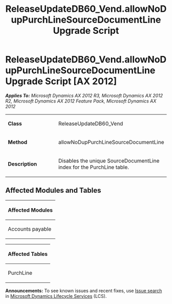 ﻿---
title: ReleaseUpdateDB60_Vend.allowNoDupPurchLineSourceDocumentLine Upgrade Script
TOCTitle: ReleaseUpdateDB60_Vend.allowNoDupPurchLineSourceDocumentLine Upgrade Script
ms:assetid: 2ac2f1ec-b67f-ffd0-a70f-539efef40c32
ms:mtpsurl: https://msdn.microsoft.com/en-us/library/JJ735936(v=AX.60)
ms:contentKeyID: 49707353
ms.date: 05/18/2015
mtps_version: v=AX.60
---

# ReleaseUpdateDB60\_Vend.allowNoDupPurchLineSourceDocumentLine Upgrade Script [AX 2012]


_**Applies To:** Microsoft Dynamics AX 2012 R3, Microsoft Dynamics AX 2012 R2, Microsoft Dynamics AX 2012 Feature Pack, Microsoft Dynamics AX 2012_

<table>
<colgroup>
<col style="width: 50%" />
<col style="width: 50%" />
</colgroup>
<tbody>
<tr class="odd">
<td><p><strong>Class</strong></p></td>
<td><p>ReleaseUpdateDB60_Vend</p></td>
</tr>
<tr class="even">
<td><p><strong>Method</strong></p></td>
<td><p>allowNoDupPurchLineSourceDocumentLine</p></td>
</tr>
<tr class="odd">
<td><p><strong>Description</strong></p></td>
<td><p>Disables the unique SourceDocumentLine index for the PurchLine table.</p></td>
</tr>
</tbody>
</table>


## Affected Modules and Tables

<table>
<colgroup>
<col style="width: 100%" />
</colgroup>
<thead>
<tr class="header">
<th><p>Affected Modules</p></th>
</tr>
</thead>
<tbody>
<tr class="odd">
<td><p>Accounts payable</p></td>
</tr>
</tbody>
</table>


<table>
<colgroup>
<col style="width: 100%" />
</colgroup>
<thead>
<tr class="header">
<th><p>Affected Tables</p></th>
</tr>
</thead>
<tbody>
<tr class="odd">
<td><p>PurchLine</p></td>
</tr>
</tbody>
</table>

  
**Announcements:** To see known issues and recent fixes, use [Issue search](http://go.microsoft.com/fwlink/?linkid=389258) in [Microsoft Dynamics Lifecycle Services](http://go.microsoft.com/fwlink/?linkid=306505) (LCS).

